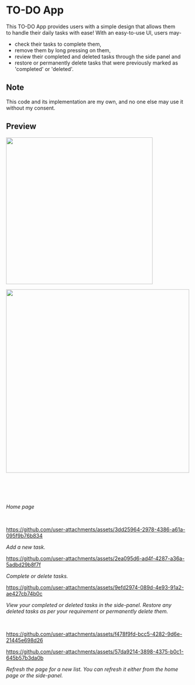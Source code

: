 # TO-DO App
This TO-DO App provides users with a simple design that allows them to handle their daily tasks with ease! With an easy-to-use UI, users may-
* check their tasks to complete them,
* remove them by long pressing on them,
* review their completed and deleted tasks through the side panel and
* restore or permanently delete tasks that were previously marked as 'completed' or 'deleted'.

## Note
This code and its implementation are my own, and no one else may use it without my consent.

## Preview

<img src="https://github.com/user-attachments/assets/7ade2f00-9004-4384-89fe-8d820f51d3f0"
alt height="400px">

<img src= "https://github.com/user-attachments/assets/468c771e-dcd9-4efd-b44c-0ef6b995512a"
 alt height="500px">
 
<img src= "https://github.com/user-attachments/assets/7b1e8453-d1c9-474f-905d-12cd69f0961b"
 alt>

<img src= "https://github.com/user-attachments/assets/34d1979b-3a3d-4928-851c-8eceadaccc63"
alt>

<img src= "https://github.com/user-attachments/assets/f7e21bf2-611e-4821-a53f-a1cd3e2d3bb4"
alt>

<img src= "https://github.com/user-attachments/assets/1cde00d8-991f-4f38-a92e-3293fa5f8681"
alt>

<img src= "https://github.com/user-attachments/assets/fc9ce119-8347-41ef-9b45-be84837e8ed5"
 alt>

<em>Home page</em>

<br>

https://github.com/user-attachments/assets/3dd25964-2978-4386-a61a-095f9b76b834

<em>Add a new task.</em>
<br>

https://github.com/user-attachments/assets/2ea095d6-ad4f-4287-a36a-5adbd29b8f7f

<em>Complete or delete tasks.</em>
<br>

https://github.com/user-attachments/assets/9efd2974-089d-4e93-91a2-ae427cb74b0c

<em>View your completed or deleted tasks in the side-panel. Restore any deleted tasks as per your requirement or permanently delete them.</em>

<br>

https://github.com/user-attachments/assets/f478f9fd-bcc5-4282-9d6e-21445e698d26



https://github.com/user-attachments/assets/57da9214-3898-4375-b0c1-645b57b3da0b



<em>Refresh the page for a new list. You can refresh it either from the home page or the side-panel.</em>
